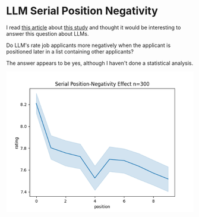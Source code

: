 # LLM Serial Position Negativity

I read
[this article](https://suchscience.org/people-encountered-later-in-a-sequence-described-more-negatively/)
about [this study](https://pubmed.ncbi.nlm.nih.gov/38421750/) and thought
it would be interesting to answer this question about LLMs.

Do LLM's rate job applicants more negatively when the applicant is positioned
later in a list containing other applicants?

The answer appears to be yes, although I haven't done a statistical analysis.

<img src="img/serial_position_negativity_effect.png" width="768"/>
